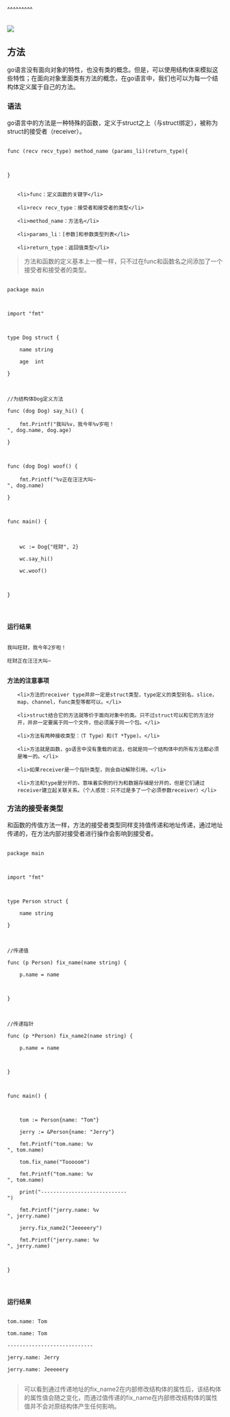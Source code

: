 
<BlogInfo title="golang学习笔记系列之方法" author="白日梦想猿" pv=0 read_times=0 pre_cost_time=88 category="golang" tag_list="[]" create_time="2022.09.26 22:25:15.447820" update_time="2022.09.26 22:25:15" />

^^^^^^^^^
<h2><img src="https://gimg2.baidu.com/image_search/src=http%3A%2F%2Fp8.itc.cn%2Fq_70%2Fimages03%2F20210221%2Fd778753d6a0d4ab9b685aaf362810c0d.gif&amp;refer=http%3A%2F%2Fp8.itc.cn&amp;app=2002&amp;size=f9999,10000&amp;q=a80&amp;n=0&amp;g=0n&amp;fmt=auto?sec=1665661975&amp;t=37860c72d333426b69c936abcb7d5473" /></h2>

<h2>方法</h2>

<p>go语言没有面向对象的特性，也没有类的概念。但是，可以使用结构体来模拟这些特性；在面向对象里面类有方法的概念，在go语言中，我们也可以为每一个结构体定义属于自己的方法。</p>

<h3><strong>语法</strong></h3>

<p>go语言中的方法是一种特殊的函数，定义于struct之上（与struct绑定），被称为struct的接受者（receiver）。</p>

<pre>
<code>func (recv recv_type) method_name (params_li)(return_type){
    
}
</code></pre>

<ul>
	<li>func：定义函数的关键字</li>
	<li>recv recv_type：接受者和接受者的类型</li>
	<li>method_name：方法名</li>
	<li>params_li：[参数]和参数类型列表</li>
	<li>return_type：返回值类型</li>
</ul>

<blockquote>
<p>方法和函数的定义基本上一模一样，只不过在func和函数名之间添加了一个接受者和接受者的类型。</p>
</blockquote>

<pre>
<code>package main

import &quot;fmt&quot;

type Dog struct {
	name string
	age  int
}

//为结构体Dog定义方法
func (dog Dog) say_hi() {
	fmt.Printf(&quot;我叫%v，我今年%v岁啦！
&quot;, dog.name, dog.age) 
}

func (dog Dog) woof() {
	fmt.Printf(&quot;%v正在汪汪大叫~
&quot;, dog.name)
}

func main() {

	wc := Dog{&quot;旺财&quot;, 2}
	wc.say_hi()
	wc.woof()

}

</code></pre>

<p><strong>运行结果</strong></p>

<pre>
<code>我叫旺财，我今年2岁啦！
旺财正在汪汪大叫~
</code></pre>

<p><strong>方法的注意事项</strong></p>

<ul>
	<li>方法的receiver type并非一定是struct类型，type定义的类型别名，slice，map，channel，func类型等都可以。</li>
	<li>struct结合它的方法就等价于面向对象中的类。只不过struct可以和它的方法分开，并非一定要属于同一个文件，但必须属于同一个包。</li>
	<li>方法有两种接收类型：（T Type）和(T *Type)。</li>
	<li>方法就是函数，go语言中没有重载的说法，也就是同一个结构体中的所有方法都必须是唯一的。</li>
	<li>如果receiver是一个指针类型，则会自动解除引用。</li>
	<li>方法和type是分开的，意味着实例的行为和数据存储是分开的，但是它们通过receiver建立起关联关系。（个人感觉：只不过是多了一个必须参数receiver）</li>
</ul>

<h3>方法的接受者类型</h3>

<p>和函数的传值方法一样，方法的接受者类型同样支持值传递和地址传递，通过地址传递的，在方法内部对接受者进行操作会影响到接受者。</p>

<pre>
<code>package main

import &quot;fmt&quot;

type Person struct {
	name string
}

//传递值
func (p Person) fix_name(name string) {
	p.name = name

}

//传递指针
func (p *Person) fix_name2(name string) {
	p.name = name

}

func main() {

	tom := Person{name: &quot;Tom&quot;}
	jerry := &amp;Person{name: &quot;Jerry&quot;}
	fmt.Printf(&quot;tom.name: %v
&quot;, tom.name)
	tom.fix_name(&quot;Tooooom&quot;)
	fmt.Printf(&quot;tom.name: %v
&quot;, tom.name)
	print(&quot;----------------------------
&quot;)
	fmt.Printf(&quot;jerry.name: %v
&quot;, jerry.name)
	jerry.fix_name2(&quot;Jeeeeery&quot;)
	fmt.Printf(&quot;jerry.name: %v
&quot;, jerry.name)

}

</code></pre>

<p><strong>运行结果</strong></p>

<pre>
<code>tom.name: Tom
tom.name: Tom
----------------------------
jerry.name: Jerry
jerry.name: Jeeeeery
</code></pre>

<blockquote>
<p>可以看到通过传递地址的fix_name2在内部修改结构体的属性后，该结构体的属性值会随之变化，而通过值传递的fix_name在内部修改结构体的属性值并不会对原结构体产生任何影响。</p>
</blockquote>

